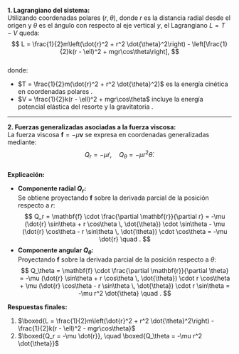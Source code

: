 **1. Lagrangiano del sistema:**  
Utilizando coordenadas polares $(r, \theta)$, donde $r$ es la distancia radial desde el origen y $\theta$ es el ángulo con respecto al eje vertical $y$, el Lagrangiano $L = T - V$ queda:  
$$
L = \frac{1}{2}m\left(\dot{r}^2 + r^2 \dot{\theta}^2\right) - \left[\frac{1}{2}k(r - \ell)^2 + mgr\cos\theta\right],
$$  
donde:  
- $T = \frac{1}{2}m(\dot{r}^2 + r^2 \dot{\theta}^2)$ es la energía cinética en coordenadas polares .  
- $V = \frac{1}{2}k(r - \ell)^2 + mgr\cos\theta$ incluye la energía potencial elástica del resorte y la gravitatoria .  

---

**2. Fuerzas generalizadas asociadas a la fuerza viscosa:**  
La fuerza viscosa $\mathbf{f} = -\mu \mathbf{v}$ se expresa en coordenadas generalizadas mediante:  
$$
Q_r = -\mu \dot{r}, \quad Q_\theta = -\mu r^2 \dot{\theta}.
$$  
**Explicación:**  
- **Componente radial $Q_r$:**  
  Se obtiene proyectando $\mathbf{f}$ sobre la derivada parcial de la posición respecto a $r$:  
  $$
  Q_r = \mathbf{f} \cdot \frac{\partial \mathbf{r}}{\partial r} = -\mu (\dot{r} \sin\theta + r \cos\theta \, \dot{\theta}) \cdot \sin\theta - \mu (\dot{r} \cos\theta - r \sin\theta \, \dot{\theta}) \cdot \cos\theta = -\mu \dot{r} \quad .
  $$  
- **Componente angular $Q_\theta$:**  
  Proyectando $\mathbf{f}$ sobre la derivada parcial de la posición respecto a $\theta$:  
  $$
  Q_\theta = \mathbf{f} \cdot \frac{\partial \mathbf{r}}{\partial \theta} = -\mu (\dot{r} \sin\theta + r \cos\theta \, \dot{\theta}) \cdot r \cos\theta + \mu (\dot{r} \cos\theta - r \sin\theta \, \dot{\theta}) \cdot r \sin\theta = -\mu r^2 \dot{\theta} \quad .
  $$  

**Respuestas finales:**  
1. $\boxed{L = \frac{1}{2}m\left(\dot{r}^2 + r^2 \dot{\theta}^2\right) - \frac{1}{2}k(r - \ell)^2 - mgr\cos\theta}$  
2. $\boxed{Q_r = -\mu \dot{r}}, \quad \boxed{Q_\theta = -\mu r^2 \dot{\theta}}$